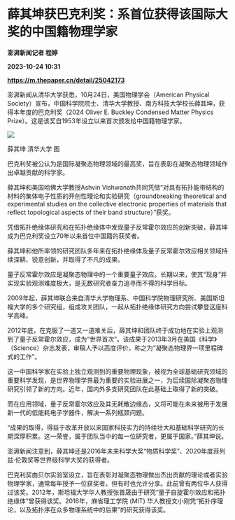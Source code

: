 # 薛其坤获巴克利奖：系首位获得该国际大奖的中国籍物理学家
**澎湃新闻记者 程婷**

**2023-10-24 10:31**

**https://m.thepaper.cn/detail/25042173**

澎湃新闻从清华大学获悉，10月24日，美国物理学会（American Physical Society）宣布，中国科学院院士、清华大学教授、南方科技大学校长薛其坤，获得本年度的巴克利奖（2024 Oliver E. Buckley Condensed Matter Physics Prize）。这是该奖自1953年设立以来首次颁发给中国籍物理学家。

![](https://imagecloud.thepaper.cn/thepaper/image/275/420/287.png)

薛其坤 清华大学 图

巴克利奖被公认为是国际凝聚态物理领域的最高奖，旨在表彰在凝聚态物理领域作出卓越贡献的科学家。

薛其坤和美国哈佛大学教授Ashvin Vishwanath共同凭借“对具有拓扑能带结构的材料的集体电子性质的开创性理论和实验研究（groundbreaking theoretical and experimental studies on the collective electronic properties of materials that reflect topological aspects of their band structure）”获奖。

凭借拓扑绝缘体研究和在拓扑绝缘体中发现量子反常霍尔效应的创新突破，薛其坤成为巴克利奖设立70年以来首位中国籍的获奖者。

薛其坤和他所率领的研究团队多年来在拓扑绝缘体及量子反常霍尔效应相关领域持续深耕、锐意创新，并取得了不凡的成果。

量子反常霍尔效应是凝聚态物理中的一个重要量子效应。长期以来，使其“现身”并实现实验观测难度极大，是无数研究者奋力追寻而不得的科学目标。

2009年起，薛其坤联合来自清华大学物理系、中国科学院物理研究所、美国斯坦福大学的多个研究组，组成攻关团队，一起从拓扑绝缘体研究方向尝试攀登这座科学高峰。

2012年底，在克服了一道又一道难关后，薛其坤和团队终于成功地在实验上观测到了量子反常霍尔效应，成为“世界首次”。该成果于2013年3月在美国《科学》（Science）杂志发表，审稿人予以高度评价，称之为“凝聚态物理界一项里程碑式的工作”。

这一中国科学家在实验上独立观测到的重要物理现象，被视为全球基础研究领域的重要科学发现，是世界物理学界最为重要的实验进展之一，为后续国际凝聚态物理研究引领了新的方向。近年，国内外多支研究团队在此基础上取得了新的突破。

而在应用领域，量子反常霍尔效应及其无耗散边缘态，又将可能在未来被用于发展新一代的低能耗电子学器件，解决一系列瓶颈问题。

“成果的取得，得益于改革开放以来国家科技实力的持续壮大和基础科学研究的长期深厚积累。这一荣誉，属于团队当中的每一位研究者，更属于国家。”薛其坤说。

澎湃新闻注意到，薛其坤还是2016年未来科学大奖“物质科学奖”、2020年度菲列兹·伦敦奖等世界级科学大奖的获得者。

巴克利奖由贝尔实验室设立，旨在表彰对凝聚态物理做出杰出贡献的理论或者实验物理学家，通常每年授予一位获奖者，但有时也允许分享。此前曾有两位华人获得过该奖。2012年，斯坦福大学华人教授张首晟由于研究“量子自旋霍尔效应和拓扑绝缘体”曾获得该奖。2016年，麻省理工学院 (MIT) 华人教授文小刚凭“拓扑序理论，以及拓扑序在众多物理系统中的后果”的研究获得该奖。